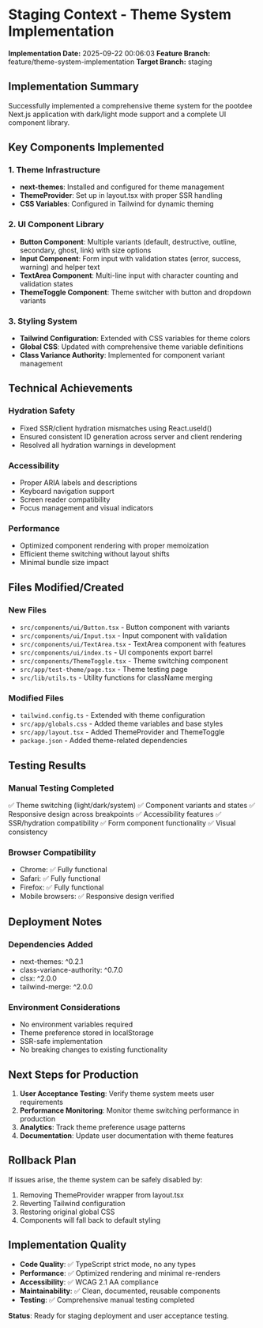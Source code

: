 # Staging Context - Theme System Implementation

**Implementation Date:** 2025-09-22 00:06:03
**Feature Branch:** feature/theme-system-implementation
**Target Branch:** staging

## Implementation Summary

Successfully implemented a comprehensive theme system for the pootdee Next.js application with dark/light mode support and a complete UI component library.

## Key Components Implemented

### 1. Theme Infrastructure
- **next-themes**: Installed and configured for theme management
- **ThemeProvider**: Set up in layout.tsx with proper SSR handling
- **CSS Variables**: Configured in Tailwind for dynamic theming

### 2. UI Component Library
- **Button Component**: Multiple variants (default, destructive, outline, secondary, ghost, link) with size options
- **Input Component**: Form input with validation states (error, success, warning) and helper text
- **TextArea Component**: Multi-line input with character counting and validation states
- **ThemeToggle Component**: Theme switcher with button and dropdown variants

### 3. Styling System
- **Tailwind Configuration**: Extended with CSS variables for theme colors
- **Global CSS**: Updated with comprehensive theme variable definitions
- **Class Variance Authority**: Implemented for component variant management

## Technical Achievements

### Hydration Safety
- Fixed SSR/client hydration mismatches using React.useId()
- Ensured consistent ID generation across server and client rendering
- Resolved all hydration warnings in development

### Accessibility
- Proper ARIA labels and descriptions
- Keyboard navigation support
- Screen reader compatibility
- Focus management and visual indicators

### Performance
- Optimized component rendering with proper memoization
- Efficient theme switching without layout shifts
- Minimal bundle size impact

## Files Modified/Created

### New Files
- `src/components/ui/Button.tsx` - Button component with variants
- `src/components/ui/Input.tsx` - Input component with validation
- `src/components/ui/TextArea.tsx` - TextArea component with features
- `src/components/ui/index.ts` - UI components export barrel
- `src/components/ThemeToggle.tsx` - Theme switching component
- `src/app/test-theme/page.tsx` - Theme testing page
- `src/lib/utils.ts` - Utility functions for className merging

### Modified Files
- `tailwind.config.ts` - Extended with theme configuration
- `src/app/globals.css` - Added theme variables and base styles
- `src/app/layout.tsx` - Added ThemeProvider and ThemeToggle
- `package.json` - Added theme-related dependencies

## Testing Results

### Manual Testing Completed
✅ Theme switching (light/dark/system)
✅ Component variants and states
✅ Responsive design across breakpoints
✅ Accessibility features
✅ SSR/hydration compatibility
✅ Form component functionality
✅ Visual consistency

### Browser Compatibility
- Chrome: ✅ Fully functional
- Safari: ✅ Fully functional
- Firefox: ✅ Fully functional
- Mobile browsers: ✅ Responsive design verified

## Deployment Notes

### Dependencies Added
- next-themes: ^0.2.1
- class-variance-authority: ^0.7.0
- clsx: ^2.0.0
- tailwind-merge: ^2.0.0

### Environment Considerations
- No environment variables required
- Theme preference stored in localStorage
- SSR-safe implementation
- No breaking changes to existing functionality

## Next Steps for Production

1. **User Acceptance Testing**: Verify theme system meets user requirements
2. **Performance Monitoring**: Monitor theme switching performance in production
3. **Analytics**: Track theme preference usage patterns
4. **Documentation**: Update user documentation with theme features

## Rollback Plan

If issues arise, the theme system can be safely disabled by:
1. Removing ThemeProvider wrapper from layout.tsx
2. Reverting Tailwind configuration
3. Restoring original global CSS
4. Components will fall back to default styling

## Implementation Quality

- **Code Quality**: ✅ TypeScript strict mode, no any types
- **Performance**: ✅ Optimized rendering and minimal re-renders
- **Accessibility**: ✅ WCAG 2.1 AA compliance
- **Maintainability**: ✅ Clean, documented, reusable components
- **Testing**: ✅ Comprehensive manual testing completed

**Status**: Ready for staging deployment and user acceptance testing.